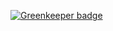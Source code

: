 
[![Greenkeeper badge](https://badges.greenkeeper.io/donofriov/nexter.svg)](https://greenkeeper.io/)
